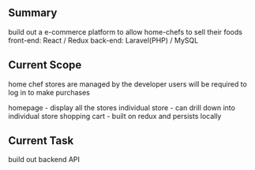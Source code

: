 ## Summary

build out a e-commerce platform to allow home-chefs to sell their foods
front-end: React / Redux
back-end: Laravel(PHP) / MySQL

## Current Scope

home chef stores are managed by the developer
users will be required to log in to make purchases

homepage - display all the stores
individual store - can drill down into individual store
shopping cart - built on redux and persists locally

## Current Task

build out backend API
